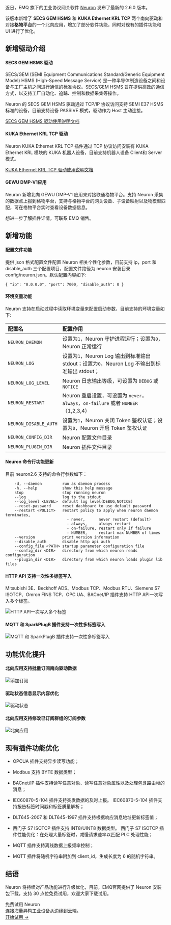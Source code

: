 近日，EMQ 旗下的工业协议网关软件 [Neuron](https://www.emqx.com/zh/products/neuron) 发布了最新的 2.6.0 版本。

该版本新增了 **SECS GEM HSMS** 和 **KUKA Ethernet KRL TCP** 两个南向驱动和对接**格物平台**的一个北向应用，增加了部分软件功能，同时对现有的插件功能和 UI 进行了优化。

## 新增驱动介绍

#### SECS GEM HSMS 驱动

SECS/GEM (SEMI Equipment Communications Standard/Generic Equipment Model) HSMS (High-Speed Message Service) 是一种半导体制造设备之间和设备与工厂主机之间进行通信的标准协议。SECS/GEM HSMS 旨在提供高效的通信方式，以支持工厂自动化、追踪、控制和数据采集等操作。

Neuron 的 SECS GEM HSMS 驱动通过 TCP/IP 协议访问支持 SEMI E37 HSMS 标准的设备，目前支持设备 PASSIVE 模式，驱动作为 Host 主动连接。

[SECS GEM HSMS 驱动使用说明文档](https://neugates.io/docs/zh/latest/configuration/south-devices/secs-gem/secs-gem.html)

#### KUKA Ethernet KRL TCP 驱动

Neuron KUKA Ethernet KRL TCP 插件通过 TCP 协议访问安装有 KUKA Ethernet KRL 模块的 KUKA 机器人设备，目前支持机器人设备 Client和 Server 模式。

[KUKA Ethernet KRL TCP 驱动使用说明文档](https://neugates.io/docs/zh/latest/configuration/south-devices/kuka/kuka.html)

#### GEWU DMP-V1应用

Neuron 新增北向 GEWU DMP-V1 应用来对接联通格物平台。支持 Neuron 采集的数据点上报到格物平台，支持与格物平台的网关设备、子设备映射以及物模型匹配，可在格物平台实时查看设备数据信息。

想进一步了解插件详情，可联系 EMQ 销售。

## 新增功能

#### 配置文件功能

提供 json 格式配置文件配置 Neuron 相关个性化参数，目前支持 ip，port 和 disable_auth 三个配置项目，配置文件路径为 neuron 安装目录 config/neuron.json。默认配置内容如下:

```
{ "ip": "0.0.0.0", "port": 7000, "disable_auth": 0 }
```

#### 环境变量功能

Neuron 支持在启动过程中读取环境变量来配置启动参数，目前支持的环境变量如下:

| **配置名**            | **配置作用**                                                 |
| :-------------------- | :----------------------------------------------------------- |
| `NEURON_DAEMON`       | 设置为`1`，Neuron 守护进程运行；设置为`0`，Neuron 正常运行   |
| `NEURON_LOG`          | 设置为`1`，Neuron Log 输出到标准输出 stdout；设置为`0`，Neuron Log 不输出到标准输出 stdout； |
| `NEURON_LOG_LEVEL`    | Neuron 日志输出等级，可设置为 `DEBUG` 或 `NOTICE`                |
| `NEURON_RESTART`      | Neuron 重启设置，可设置为 `never`，`always`，`on-failure` 或者 `NUMBER`（1,2,3,4） |
| `NEURON_DISABLE_AUTH` | 设置为`1`，Neuron 关闭 Token 鉴权认证；设置为`0`，Neuron 开启 Token 鉴权认证 |
| `NEURON_CONFIG_DIR`   | Neuron 配置文件目录                                           |
| `NEURON_PLUGIN_DIR`   | Neuron 插件文件目录                                           |

#### Neuron 命令行功能更新

目前 neuron2.6 支持的命令行参数如下：

```
    -d, --daemon         run as daemon process
    -h, --help           show this help message
    stop                 stop running neuron
    --log                log to the stdout
    --log_level <LEVEL>  default log level(DEBUG,NOTICE)
    --reset-password     reset dashboard to use default password
    --restart <POLICY>   restart policy to apply when neuron daemon terminates,
                           - never,      never restart (default)
                           - always,     always restart
                           - on-failure, restart only if failure
                           - NUMBER,     restart max NUMBER of times
    --version            print version information
    --disable_auth       disable http api auth
    --config_file <PATH> startup parameter configuration file
    --config_dir <DIR>   directory from which neuron reads configuration
    --plugin_dir <DIR>   directory from which neuron loads plugin lib files
```

#### HTTP API 支持一次性多标签写入

Mitsubishi 3E、Beckhoff ADS、Modbus TCP、Modbus RTU、Siemens S7 ISOTCP、Omron FINS TCP、OPC UA、BACnet/IP 插件支持 HTTP API一次写入多个标签。

![HTTP API一次写入多个标签](https://assets.emqx.com/images/437fa6bfa492e3a1fbd17c945111821a.png)

#### MQTT 和 SparkPlugB 插件支持一次性多标签写入

![MQTT 和 SparkPlugB 插件支持一次性多标签写入](https://assets.emqx.com/images/5fbcf8dd4f1f5f8df521c0e79233bdde.png)

## 功能优化提升

#### 北向应用支持批量订阅南向驱动数据

![添加订阅](https://assets.emqx.com/images/4836b3c5bccd8be34087ae2fac705e79.png)

#### 驱动状态信息显示内容优化

![驱动状态](https://assets.emqx.com/images/15bba2dbb30779bd35c6d619c43e285c.png)

#### 北向应用支持修改已订阅群组的订阅参数

![北向应用](https://assets.emqx.com/images/0a55b6dc27af2ee9f760c0ae82034f46.png)

## 现有插件功能优化

- OPCUA 插件支持异步读写功能；

- Modbus 支持 BYTE 数据类型；

- BACnet/IP 插件支持读写任意对象、读写任意对象属性以及处理包含路由帧的消息；

- IEC60870-5-104 插件支持突发数据的及时上报。 IEC60870-5-104 插件支持报告标签时间戳和标签质量解析；

- DLT645-2007 和 DLT645-1997 插件支持根据响应消息地址更新标签值；

- 西门子 S7 ISOTCP 插件支持 INT8/UINT8 数据类型。 西门子 S7 ISOTCP 插件性能优化：在处理大量标签时，减慢请求速率以匹配 PLC 处理性能；

- MQTT 插件支持离线数据上报频率控制；

- MQTT 插件将随机字符串附加到 client_id，生成长度为 6 的随机字符串。

## 结语

Neuron 将持续对产品功能进行升级优化，目前，EMQ官网提供了 Neuron 安装包下载，支持 30 点位免费试用，欢迎大家下载试用。



<section class="promotion">
    <div>
        免费试用 Neuron
      <div class="is-size-14 is-text-normal has-text-weight-normal">连接海量异构工业设备从边缘到云端。</div>
    </div>
    <a href="https://www.emqx.com/zh/try?product=neuron" class="button is-gradient px-5">开始试用 →</a>
</section>
